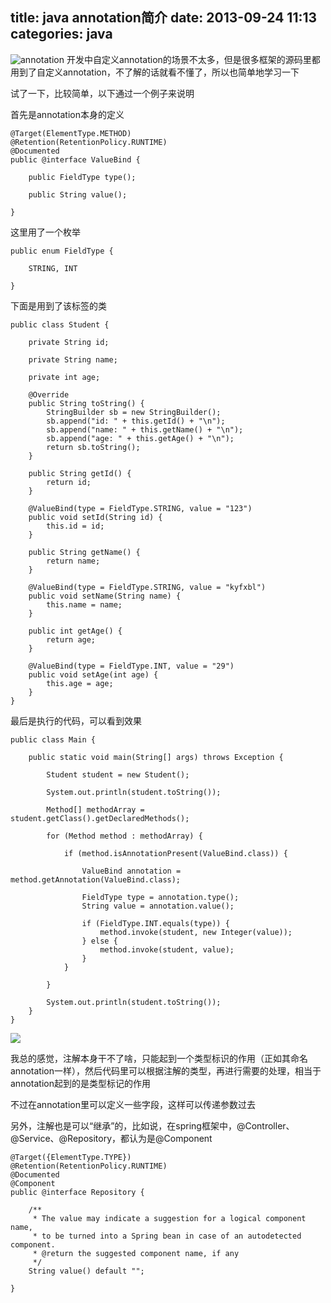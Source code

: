 title: java annotation简介
date: 2013-09-24 11:13
categories: java 
---
![annotation](http://pic.kyfxbl.com/annotation.jpg)
开发中自定义annotation的场景不太多，但是很多框架的源码里都用到了自定义annotation，不了解的话就看不懂了，所以也简单地学习一下 
<!--more-->

试了一下，比较简单，以下通过一个例子来说明 

首先是annotation本身的定义

```
@Target(ElementType.METHOD)
@Retention(RetentionPolicy.RUNTIME)
@Documented
public @interface ValueBind {

	public FieldType type();

	public String value();

}
```

这里用了一个枚举

```
public enum FieldType {

	STRING, INT

}
```

下面是用到了该标签的类

```
public class Student {

	private String id;

	private String name;

	private int age;

	@Override
	public String toString() {
		StringBuilder sb = new StringBuilder();
		sb.append("id: " + this.getId() + "\n");
		sb.append("name: " + this.getName() + "\n");
		sb.append("age: " + this.getAge() + "\n");
		return sb.toString();
	}

	public String getId() {
		return id;
	}

	@ValueBind(type = FieldType.STRING, value = "123")
	public void setId(String id) {
		this.id = id;
	}

	public String getName() {
		return name;
	}

	@ValueBind(type = FieldType.STRING, value = "kyfxbl")
	public void setName(String name) {
		this.name = name;
	}

	public int getAge() {
		return age;
	}

	@ValueBind(type = FieldType.INT, value = "29")
	public void setAge(int age) {
		this.age = age;
	}
}
```

最后是执行的代码，可以看到效果

```
public class Main {

	public static void main(String[] args) throws Exception {

		Student student = new Student();

		System.out.println(student.toString());

		Method[] methodArray = student.getClass().getDeclaredMethods();

		for (Method method : methodArray) {

			if (method.isAnnotationPresent(ValueBind.class)) {

				ValueBind annotation = method.getAnnotation(ValueBind.class);

				FieldType type = annotation.type();
				String value = annotation.value();

				if (FieldType.INT.equals(type)) {
					method.invoke(student, new Integer(value));
				} else {
					method.invoke(student, value);
				}
			}

		}

		System.out.println(student.toString());
	}
}
```

![](http://dl.iteye.com/upload/attachment/0075/6799/b5fb699b-9a90-37af-bc55-580be65996f3.png) 

我总的感觉，注解本身干不了啥，只能起到一个类型标识的作用（正如其命名annotation一样），然后代码里可以根据注解的类型，再进行需要的处理，相当于annotation起到的是类型标记的作用 

不过在annotation里可以定义一些字段，这样可以传递参数过去 

另外，注解也是可以“继承”的，比如说，在spring框架中，@Controller、@Service、@Repository，都认为是@Component

```
@Target({ElementType.TYPE})
@Retention(RetentionPolicy.RUNTIME)
@Documented
@Component
public @interface Repository {

	/**
	 * The value may indicate a suggestion for a logical component name,
	 * to be turned into a Spring bean in case of an autodetected component.
	 * @return the suggested component name, if any
	 */
	String value() default "";

}
```
